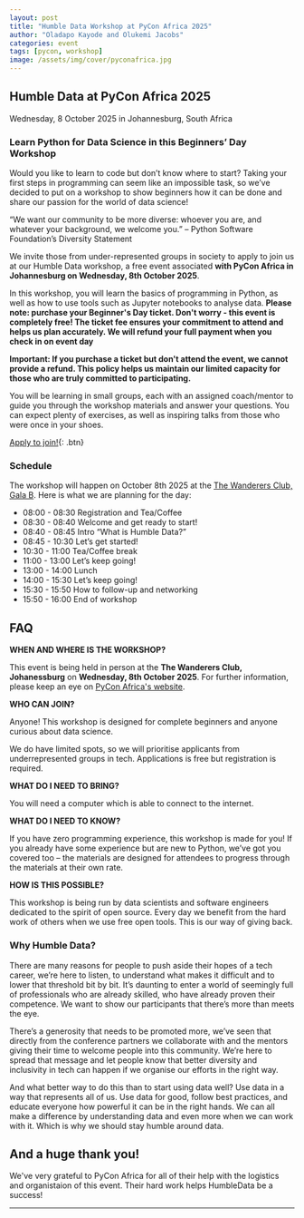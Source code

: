 ```yaml
---
layout: post
title: "Humble Data Workshop at PyCon Africa 2025"
author: "Oladapo Kayode and Olukemi Jacobs"
categories: event
tags: [pycon, workshop]
image: /assets/img/cover/pyconafrica.jpg
---
```


## Humble Data at PyCon Africa 2025

Wednesday, 8 October 2025 in Johannesburg, South Africa

### Learn Python for Data Science in this Beginners’ Day Workshop
Would you like to learn to code but don’t know where to start? Taking your first steps in programming can seem like an impossible task, so we’ve decided to put on a workshop to show beginners how it can be done and share our passion for the world of data science!

“We want our community to be more diverse: whoever you are, and whatever your background, we welcome you.” – Python Software Foundation’s Diversity Statement

We invite those from under-represented groups in society to apply to join us at our Humble Data workshop, a free event associated **with PyCon Africa in Johannesburg on Wednesday, 8th October 2025**.

In this workshop, you will learn the basics of programming in Python, as well as how to use tools such as Jupyter notebooks to analyse data. **Please note: purchase your Beginner's Day ticket. Don't worry - this event is completely free! The ticket fee ensures your commitment to attend and helps us plan accurately. We will refund your full payment when you check in on event day**

**Important: If you purchase a ticket but don't attend the event, we cannot provide a refund. This policy helps us maintain our limited capacity for those who are truly committed to participating.**

You will be learning in small groups, each with an assigned coach/mentor to guide you through the workshop materials and answer your questions. You can expect plenty of exercises, as well as inspiring talks from those who were once in your shoes.

[Apply to join!](https://za.pycon.org/tickets){: .btn}

### Schedule
The workshop will happen on October 8th 2025 at the [The Wanderers Club, Gala B](https://za.pycon.org/beginners-day). Here is what we are planning for the day:
* 08:00 - 08:30     Registration and Tea/Coffee
* 08:30 - 08:40     Welcome and get ready to start!
* 08:40 - 08:45     Intro “What is Humble Data?”
* 08:45 - 10:30     Let’s get started!
* 10:30 - 11:00     Tea/Coffee break
* 11:00 - 13:00     Let’s keep going!
* 13:00 - 14:00     Lunch
* 14:00 - 15:30     Let’s keep going!
* 15:30 - 15:50     How to follow-up and networking
* 15:50 - 16:00     End of workshop

## FAQ

**WHEN AND WHERE IS THE WORKSHOP?**

This event is being held in person at the **The Wanderers Club, Johanessburg** on **Wednesday, 8th October 2025**. For further information, please keep an eye on [PyCon Africa's website](https://za.pycon.org/schedule/).

**WHO CAN JOIN?**

Anyone! This workshop is designed for complete beginners and anyone curious about data science. 

We do have limited spots, so we will prioritise applicants from underrepresented groups in tech. Applications is free but registration is required.

**WHAT DO I NEED TO BRING?**

You will need a computer which is able to connect to the internet.

**WHAT DO I NEED TO KNOW?**

If you have zero programming experience, this workshop is made for you! If you already have some experience but are new to Python, we’ve got you covered too – the materials are designed for attendees to progress through the materials at their own rate.

**HOW IS THIS POSSIBLE?**

This workshop is being run by data scientists and software engineers dedicated to the spirit of open source. Every day we benefit from the hard work of others when we use free open tools. This is our way of giving back.

### Why Humble Data?

There are many reasons for people to push aside their hopes of a tech career, we’re here to listen, to understand what makes it difficult and to lower that threshold bit by bit. It’s daunting to enter a world of seemingly full of professionals who are already skilled, who have already proven their competence. We want to show our participants that there’s more than meets the eye.

There’s a generosity that needs to be promoted more, we’ve seen that directly from the conference partners we collaborate with and the mentors giving their time to welcome people into this community. We’re here to spread that message and let people know that better diversity and inclusivity in tech can happen if we organise our efforts in the right way.

And what better way to do this than to start using data well? Use data in a way that represents all of us. Use data for good, follow best practices, and educate everyone how powerful it can be in the right hands. We can all make a difference by understanding data and even more when we can work with it. Which is why we should stay humble around data.

## And a huge thank you!

We've very grateful to PyCon Africa for all of their help with the logistics and organistaion of this event. Their hard work helps HumbleData be a success! 

---
